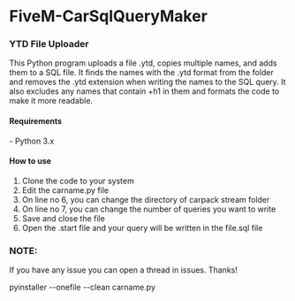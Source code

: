 # FiveM-CarSqlQueryMaker

<h3>YTD File Uploader</h3>
This Python program uploads a file .ytd, copies multiple names, and adds them to a SQL file. It finds the names with the .ytd format from the folder and removes the .ytd extension when writing the names to the SQL query. It also excludes any names that contain +h1 in them and formats the code to make it more readable.

<h4>Requirements</h4>
- Python 3.x

<h4>How to use</h4>

1. Clone the code to your system
2. Edit the carname.py file
3. On line no 6, you can change the directory of carpack stream folder
4. On line no 7, you can change the number of queries you want to write
6. Save and close the file
7. Open the .start file and your query will be written in the file.sql file

<b><h3>NOTE:</h3></b>
If you have any issue you can open a thread in issues.
Thanks!


pyinstaller --onefile --clean carname.py
